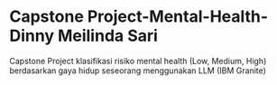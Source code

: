 # Capstone Project-Mental-Health-Dinny Meilinda Sari
Capstone Project klasifikasi risiko mental health (Low, Medium, High) berdasarkan gaya hidup seseorang menggunakan LLM (IBM Granite)
